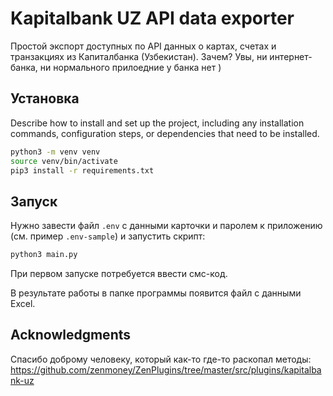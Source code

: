# Kapitalbank UZ API data exporter

Простой экспорт доступных по API данных о картах, счетах и транзакциях из Капиталбанка (Узбекистан). Зачем? Увы, ни интернет-банка, ни нормального прилоедние у банка нет )

## Установка

Describe how to install and set up the project, including any installation commands, configuration steps, or dependencies that need to be installed.

```sh
python3 -m venv venv
source venv/bin/activate
pip3 install -r requirements.txt 
```

## Запуск

Нужно завести файл `.env` с данными карточки и паролем к приложению (см. пример `.env-sample`) и запустить скрипт:
```sh
python3 main.py 
```
При первом запуске потребуется ввести смс-код.

В результате работы в папке программы появится файл с данными Excel.

## Acknowledgments

Спасибо доброму человеку, который как-то где-то раскопал методы:
https://github.com/zenmoney/ZenPlugins/tree/master/src/plugins/kapitalbank-uz
